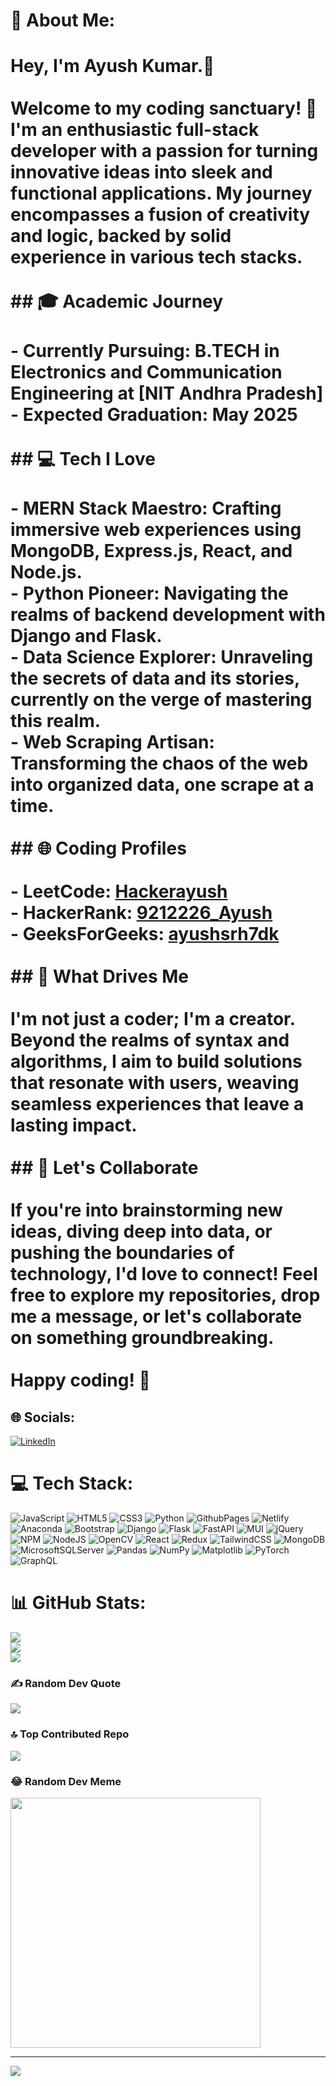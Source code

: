 # 💫 About Me:
# Hey, I'm Ayush Kumar.👋<br><br>Welcome to my coding sanctuary! 🚀 I'm an enthusiastic full-stack developer with a passion for turning innovative ideas into sleek and functional applications. My journey encompasses a fusion of creativity and logic, backed by solid experience in various tech stacks.<br><br>## 🎓 Academic Journey<br><br>- **Currently Pursuing:** B.TECH in Electronics and Communication Engineering at [NIT Andhra Pradesh]<br>- **Expected Graduation:** May 2025<br><br>## 💻 Tech I Love<br><br>- **MERN Stack Maestro:** Crafting immersive web experiences using MongoDB, Express.js, React, and Node.js.<br>- **Python Pioneer:** Navigating the realms of backend development with Django and Flask.<br>- **Data Science Explorer:** Unraveling the secrets of data and its stories, currently on the verge of mastering this realm.<br>- **Web Scraping Artisan:** Transforming the chaos of the web into organized data, one scrape at a time.<br><br>## 🌐 Coding Profiles<br><br>- **LeetCode:** [Hackerayush](https://leetcode.com/Hackerayush/)<br>- **HackerRank:** [9212226_Ayush](https://www.hackerrank.com/profile/9212226_Ayush)<br>- **GeeksForGeeks:** [ayushsrh7dk](https://auth.geeksforgeeks.org/user/ayushsrh7dk)<br><br>## 🚀 What Drives Me<br><br>I'm not just a coder; I'm a creator. Beyond the realms of syntax and algorithms, I aim to build solutions that resonate with users, weaving seamless experiences that leave a lasting impact.<br><br>## 🚀 Let's Collaborate<br><br>If you're into brainstorming new ideas, diving deep into data, or pushing the boundaries of technology, I'd love to connect! Feel free to explore my repositories, drop me a message, or let's collaborate on something groundbreaking.<br><br>Happy coding! 🎉<br>


## 🌐 Socials:
[![LinkedIn](https://img.shields.io/badge/LinkedIn-%230077B5.svg?logo=linkedin&logoColor=white)](https://linkedin.com/in/https://www.linkedin.com/in/ayush-kumar-179035247) 

# 💻 Tech Stack:
![JavaScript](https://img.shields.io/badge/javascript-%23323330.svg?style=for-the-badge&logo=javascript&logoColor=%23F7DF1E) ![HTML5](https://img.shields.io/badge/html5-%23E34F26.svg?style=for-the-badge&logo=html5&logoColor=white) ![CSS3](https://img.shields.io/badge/css3-%231572B6.svg?style=for-the-badge&logo=css3&logoColor=white) ![Python](https://img.shields.io/badge/python-3670A0?style=for-the-badge&logo=python&logoColor=ffdd54) ![GithubPages](https://img.shields.io/badge/github%20pages-121013?style=for-the-badge&logo=github&logoColor=white) ![Netlify](https://img.shields.io/badge/netlify-%23000000.svg?style=for-the-badge&logo=netlify&logoColor=#00C7B7) ![Anaconda](https://img.shields.io/badge/Anaconda-%2344A833.svg?style=for-the-badge&logo=anaconda&logoColor=white) ![Bootstrap](https://img.shields.io/badge/bootstrap-%238511FA.svg?style=for-the-badge&logo=bootstrap&logoColor=white) ![Django](https://img.shields.io/badge/django-%23092E20.svg?style=for-the-badge&logo=django&logoColor=white) ![Flask](https://img.shields.io/badge/flask-%23000.svg?style=for-the-badge&logo=flask&logoColor=white) ![FastAPI](https://img.shields.io/badge/FastAPI-005571?style=for-the-badge&logo=fastapi) ![MUI](https://img.shields.io/badge/MUI-%230081CB.svg?style=for-the-badge&logo=mui&logoColor=white) ![jQuery](https://img.shields.io/badge/jquery-%230769AD.svg?style=for-the-badge&logo=jquery&logoColor=white) ![NPM](https://img.shields.io/badge/NPM-%23CB3837.svg?style=for-the-badge&logo=npm&logoColor=white) ![NodeJS](https://img.shields.io/badge/node.js-6DA55F?style=for-the-badge&logo=node.js&logoColor=white) ![OpenCV](https://img.shields.io/badge/opencv-%23white.svg?style=for-the-badge&logo=opencv&logoColor=white) ![React](https://img.shields.io/badge/react-%2320232a.svg?style=for-the-badge&logo=react&logoColor=%2361DAFB) ![Redux](https://img.shields.io/badge/redux-%23593d88.svg?style=for-the-badge&logo=redux&logoColor=white) ![TailwindCSS](https://img.shields.io/badge/tailwindcss-%2338B2AC.svg?style=for-the-badge&logo=tailwind-css&logoColor=white) ![MongoDB](https://img.shields.io/badge/MongoDB-%234ea94b.svg?style=for-the-badge&logo=mongodb&logoColor=white) ![MicrosoftSQLServer](https://img.shields.io/badge/Microsoft%20SQL%20Server-CC2927?style=for-the-badge&logo=microsoft%20sql%20server&logoColor=white) ![Pandas](https://img.shields.io/badge/pandas-%23150458.svg?style=for-the-badge&logo=pandas&logoColor=white) ![NumPy](https://img.shields.io/badge/numpy-%23013243.svg?style=for-the-badge&logo=numpy&logoColor=white) ![Matplotlib](https://img.shields.io/badge/Matplotlib-%23ffffff.svg?style=for-the-badge&logo=Matplotlib&logoColor=black) ![PyTorch](https://img.shields.io/badge/PyTorch-%23EE4C2C.svg?style=for-the-badge&logo=PyTorch&logoColor=white) ![GraphQL](https://img.shields.io/badge/-GraphQL-E10098?style=for-the-badge&logo=graphql&logoColor=white)
# 📊 GitHub Stats:
![](https://github-readme-stats.vercel.app/api?username=AyushKumar1810&theme=omni&hide_border=false&include_all_commits=true&count_private=false)<br/>
![](https://github-readme-streak-stats.herokuapp.com/?user=AyushKumar1810&theme=omni&hide_border=false)<br/>
![](https://github-readme-stats.vercel.app/api/top-langs/?username=AyushKumar1810&theme=omni&hide_border=false&include_all_commits=true&count_private=false&layout=compact)

### ✍️ Random Dev Quote
![](https://quotes-github-readme.vercel.app/api?type=horizontal&theme=radical)

### 🔝 Top Contributed Repo
![](https://github-contributor-stats.vercel.app/api?username=AyushKumar1810&limit=5&theme=monokai&combine_all_yearly_contributions=true)

### 😂 Random Dev Meme
<img src='https://randommeme-five.vercel.app/' style="height: 400px;"/>

---
[![](https://visitcount.itsvg.in/api?id=AyushKumar1810&icon=0&color=0)](https://visitcount.itsvg.in)

<!-- Proudly created with GPRM ( https://gprm.itsvg.in ) -->
